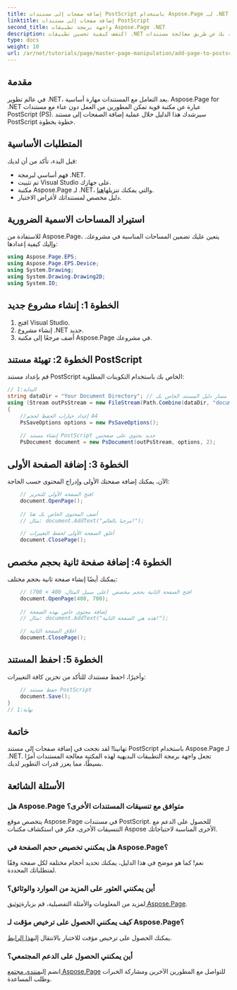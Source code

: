 ```yaml
---
title: إضافة صفحات إلى مستندات PostScript باستخدام Aspose.Page لـ .NET
linktitle: إضافة صفحات إلى مستندات PostScript
second_title: واجهة برمجة تطبيقات Aspose.Page .NET
description: اكتشف كيفية تحسين تطبيقات .NET الخاصة بك عن طريق معالجة مستندات PostScript باستخدام Aspose.Page. يوفر هذا الدليل خطوة بخطوة تعليمات واضحة حول تهيئة مستند.
type: docs
weight: 10
url: /ar/net/tutorials/page/master-page-manipulation/add-page-to-postscript-document/
---
```

## مقدمة

في عالم تطوير .NET، يعد التعامل مع المستندات مهارة أساسية. Aspose.Page for .NET عبارة عن مكتبة قوية تمكن المطورين من العمل دون عناء مع مستندات PostScript (PS). سيرشدك هذا الدليل خلال عملية إضافة الصفحات إلى مستند PostScript خطوة بخطوة.

## المتطلبات الأساسية

قبل البدء، تأكد من أن لديك:

- فهم أساسي لبرمجة .NET.
- تم تثبيت Visual Studio على جهازك.
-  مكتبة Aspose.Page لـ .NET، والتي يمكنك تنزيلها[هنا](https://releases.aspose.com/page/net/).
- دليل مخصص لمستنداتك لأغراض الاختبار.

## استيراد المساحات الاسمية الضرورية

للاستفادة من Aspose.Page، يتعين عليك تضمين المساحات المناسبة في مشروعك. وإليك كيفية إعدادها:

```csharp
using Aspose.Page.EPS;
using Aspose.Page.EPS.Device;
using System.Drawing;
using System.Drawing.Drawing2D;
using System.IO;
```

## الخطوة 1: إنشاء مشروع جديد

1. افتح Visual Studio.
2. إنشاء مشروع .NET جديد.
3. أضف مرجعًا إلى مكتبة Aspose.Page في مشروعك.

## الخطوة 2: تهيئة مستند PostScript

قم بإعداد مستند PostScript الخاص بك باستخدام التكوينات المطلوبة:

```csharp
// البداية:1
string dataDir = "Your Document Directory"; // قم بتعيين مسار دليل المستند الخاص بك
using (Stream outPsStream = new FileStream(Path.Combine(dataDir, "document1.ps"), FileMode.Create))
{
    //إعداد خيارات الحفظ لحجم A4
    PsSaveOptions options = new PsSaveOptions();
    
    // إنشاء مستند PostScript جديد يحتوي على صفحتين
    PsDocument document = new PsDocument(outPsStream, options, 2);
```

## الخطوة 3: إضافة الصفحة الأولى

الآن، يمكنك إضافة صفحتك الأولى وإدراج المحتوى حسب الحاجة:

```csharp
    // افتح الصفحة الأولى للتحرير
    document.OpenPage();
    
    // أضف المحتوى الخاص بك هنا
    // مثال: document.AddText("مرحبا بالعالم!");

    // أغلق الصفحة الأولى لحفظ التغييرات
    document.ClosePage();
```

## الخطوة 4: إضافة صفحة ثانية بحجم مخصص

يمكنك أيضًا إنشاء صفحة ثانية بحجم مختلف:

```csharp
    // افتح الصفحة الثانية بحجم مخصص (على سبيل المثال، 400 × 700)
    document.OpenPage(400, 700);
    
    // إضافة محتوى خاص بهذه الصفحة
    // مثال: document.AddText("هذه هي الصفحة الثانية!");

    // اغلاق الصفحة الثانية
    document.ClosePage();
```

## الخطوة 5: احفظ المستند

وأخيرًا، احفظ مستندك للتأكد من تخزين كافة التغييرات:

```csharp
    // حفظ مستند PostScript
    document.Save();
}
// نهاية:1
```

## خاتمة

تهانينا! لقد نجحت في إضافة صفحات إلى مستند PostScript باستخدام Aspose.Page لـ .NET. تجعل واجهة برمجة التطبيقات البديهية لهذه المكتبة معالجة المستندات أمرًا بسيطًا، مما يعزز قدرات التطوير لديك.

## الأسئلة الشائعة

### هل Aspose.Page متوافق مع تنسيقات المستندات الأخرى؟  
يتخصص موقع Aspose.Page في مستندات PostScript. للحصول على الدعم مع التنسيقات الأخرى، فكر في استكشاف مكتبات Aspose الأخرى المناسبة لاحتياجاتك.

### هل يمكنني تخصيص حجم الصفحة في Aspose.Page؟  
نعم! كما هو موضح في هذا الدليل، يمكنك تحديد أحجام مختلفة لكل صفحة وفقًا لمتطلباتك المحددة.

### أين يمكنني العثور على المزيد من الموارد والوثائق؟  
 لمزيد من المعلومات والأمثلة التفصيلية، قم بزيارة[توثيق Aspose.Page](https://reference.aspose.com/page/net/).

### كيف يمكنني الحصول على ترخيص مؤقت لـ Aspose.Page؟  
 يمكنك الحصول على ترخيص مؤقت للاختبار بالانتقال إلى[هذا الرابط](https://purchase.conholdate.com/temporary-license/).

### أين يمكنني الحصول على الدعم المجتمعي؟  
 انضم إلى[منتدى مجتمع Aspose.Page](https://forum.aspose.com/c/page/39) للتواصل مع المطورين الآخرين ومشاركة الخبرات وطلب المساعدة.